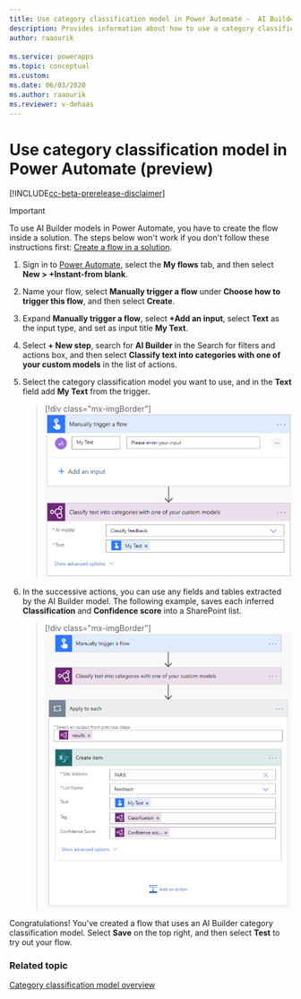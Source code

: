 ```yaml
---
title: Use category classification model in Power Automate -  AI Builder | Microsoft Docs
description: Provides information about how to use a category classification model in Power Automate.
author: raaourik

ms.service: powerapps
ms.topic: conceptual
ms.custom: 
ms.date: 06/03/2020
ms.author: raaourik
ms.reviewer: v-dehaas
---
```


# Use category classification model in Power Automate (preview)


[!INCLUDE[cc-beta-prerelease-disclaimer](./includes/cc-beta-prerelease-disclaimer.md)]

> [!IMPORTANT]
 > To use AI Builder models in Power Automate, you have to create the flow inside a solution. The steps below won't work if you don't follow these instructions first: [Create a flow in a solution](/flow/create-flow-solution).

1. Sign in to [Power Automate](https://flow.microsoft.com/), select the **My flows** tab, and then select **New > +Instant-from blank**.
1. Name your flow, select **Manually trigger a flow** under **Choose how to trigger this flow**, and then select **Create**.
1. Expand **Manually trigger a flow**, select **+Add an input**, select **Text** as the input type, and set as input title **My Text**.
1. Select **+ New step**, search for **AI Builder** in the Search for filters and actions box, and then select **Classify text into categories with one of your custom models** in the list of actions.
1.	Select the category classification model you want to use, and in the **Text** field add **My Text** from the trigger.

    > [!div class="mx-imgBorder"]
    > ![Select model content](media/flow-ccc-overview.png "Select model content")

1. In the successive actions, you can use any fields and tables extracted by the AI Builder model. The following example, saves each inferred **Classification** and **Confidence score** into a SharePoint list.

    > [!div class="mx-imgBorder"]
    > ![Category classification flow example](media/flow-ccc-example.png "Category classification flow example")

Congratulations! You've created a flow that uses an AI Builder category classification model. Select **Save** on the top right, and then select **Test** to try out your flow.


### Related topic

[Category classification model overview](text-classification-overview.md)
